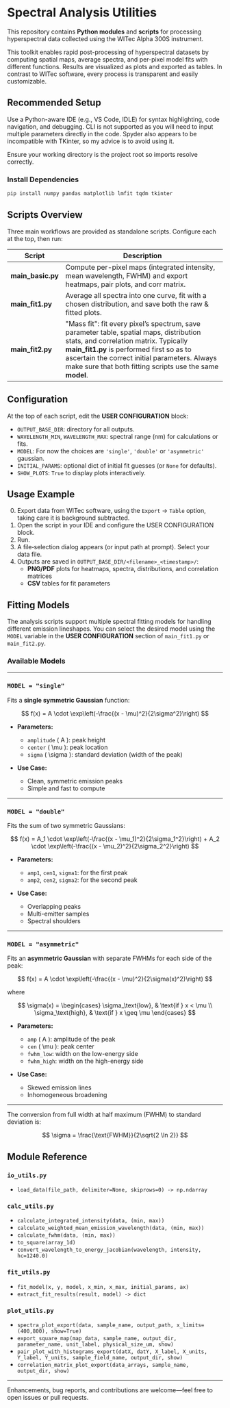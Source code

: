 # Spectral Analysis Utilities

This repository contains **Python modules** and **scripts** for processing hyperspectral data collected using the WITec Alpha 300S instrument.

This toolkit enables rapid post-processing of hyperspectral datasets by computing spatial maps, average spectra, and per-pixel model fits with different functions. Results are visualized as plots and exported as tables. In contrast to WITec software, every process is transparent and easily customizable.

## Recommended Setup

Use a Python-aware IDE (e.g., VS Code, IDLE) for syntax highlighting, code navigation, and debugging. 
CLI is not supported as you will need to input multiple parameters directly in the code. Spyder also appears to be incompatible with TKinter, so my advice is to avoid using it.

Ensure your working directory is the project root so imports resolve correctly.

### Install Dependencies

```bash
pip install numpy pandas matplotlib lmfit tqdm tkinter
```


## Scripts Overview

Three main workflows are provided as standalone scripts. Configure each at the top, then run:

| Script            | Description                                                                                      |
|-------------------|--------------------------------------------------------------------------------------------------|
| **main_basic.py** | Compute per-pixel maps (integrated intensity, mean wavelength, FWHM) and export heatmaps, pair plots, and corr matrix. |
| **main_fit1.py**  | Average all spectra into one curve, fit with a chosen distribution, and save both the raw & fitted plots.     |
| **main_fit2.py**  | "Mass fit": fit every pixel’s spectrum, save parameter table, spatial maps, distribution stats, and correlation matrix. Typically **main_fit1.py** is performed first so as to ascertain the correct initial parameters. Always make sure that both fitting scripts use the same **model**.|

## Configuration

At the top of each script, edit the **USER CONFIGURATION** block:

- `OUTPUT_BASE_DIR`: directory for all outputs.
- `WAVELENGTH_MIN`, `WAVELENGTH_MAX`: spectral range (nm) for calculations or fits.
- `MODEL`: For now the choices are `'single'`, `'double'` or `'asymmetric'` gaussian.
- `INITIAL_PARAMS`: optional dict of initial fit guesses (or `None` for defaults).
- `SHOW_PLOTS`: `True` to display plots interactively.

## Usage Example

0. Export data from WITec software, using the `Export` -> `Table` option, taking care it is background subtracted. 
1. Open the script in your IDE and configure the USER CONFIGURATION block.
2. Run.
3. A file‐selection dialog appears (or input path at prompt). Select your data file.
4. Outputs are saved in `OUTPUT_BASE_DIR/<filename>_<timestamp>/`:
   - **PNG/PDF** plots for heatmaps, spectra, distributions, and correlation matrices
   - **CSV** tables for fit parameters

## Fitting Models

The analysis scripts support multiple spectral fitting models for handling different emission lineshapes. You can select the desired model using the `MODEL` variable in the **USER CONFIGURATION** section of `main_fit1.py` or `main_fit2.py`.

### Available Models

---

### `MODEL = "single"`

Fits a **single symmetric Gaussian** function:

$$
f(x) = A \cdot \exp\left(-\frac{(x - \mu)^2}{2\sigma^2}\right)
$$


- **Parameters:**
  - `amplitude` \( A \): peak height
  - `center` \( \mu \): peak location
  - `sigma` \( \sigma \): standard deviation (width of the peak)

- **Use Case:** 
  - Clean, symmetric emission peaks
  - Simple and fast to compute

---

### `MODEL = "double"`

Fits the sum of two symmetric Gaussians:

$$
f(x) = A_1 \cdot \exp\left(-\frac{(x - \mu_1)^2}{2\sigma_1^2}\right) + A_2 \cdot \exp\left(-\frac{(x - \mu_2)^2}{2\sigma_2^2}\right)
$$

- **Parameters:**
  - `amp1`, `cen1`, `sigma1`: for the first peak
  - `amp2`, `cen2`, `sigma2`: for the second peak

- **Use Case:**
  - Overlapping peaks
  - Multi-emitter samples
  - Spectral shoulders

---

### `MODEL = "asymmetric"`

Fits an **asymmetric Gaussian** with separate FWHMs for each side of the peak:

$$
f(x) = A \cdot \exp\left(-\frac{(x - \mu)^2}{2\sigma(x)^2}\right)
$$

where

$$
\sigma(x) =
\begin{cases}
\sigma_\text{low}, & \text{if } x < \mu \\
\sigma_\text{high}, & \text{if } x \geq \mu
\end{cases}
$$


- **Parameters:**
  - `amp` \( A \): amplitude of the peak
  - `cen` \( \mu \): peak center
  - `fwhm_low`: width on the low-energy side
  - `fwhm_high`: width on the high-energy side

- **Use Case:**
  - Skewed emission lines
  - Inhomogeneous broadening

---
The conversion from full width at half maximum (FWHM) to standard deviation is:

$$
\sigma = \frac{\text{FWHM}}{2\sqrt{2 \ln 2}}
$$
## Module Reference

### `io_utils.py`
- `load_data(file_path, delimiter=None, skiprows=0) -> np.ndarray`

### `calc_utils.py`
- `calculate_integrated_intensity(data, (min, max))`
- `calculate_weighted_mean_emission_wavelength(data, (min, max))`
- `calculate_fwhm(data, (min, max))`
- `to_square(array_1d)`
- `convert_wavelength_to_energy_jacobian(wavelength, intensity, hc=1240.0)`

### `fit_utils.py`
- `fit_model(x, y, model, x_min, x_max, initial_params, ax)`
- `extract_fit_results(result, model) -> dict`

### `plot_utils.py`
- `spectra_plot_export(data, sample_name, output_path, x_limits=(400,800), show=True)`
- `export_square_map(map_data, sample_name, output_dir, parameter_name, unit_label, physical_size_um, show)`
- `pair_plot_with_histograms_export(datX, datY, X_label, X_units, Y_label, Y_units, sample_field_name, output_dir, show)`
- `correlation_matrix_plot_export(data_arrays, sample_name, output_dir, show)`

---

Enhancements, bug reports, and contributions are welcome—feel free to open issues or pull requests.

